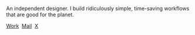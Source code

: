 An independent designer. I build ridiculously simple, time-saving workflows that are good for the planet.

[Work](https://read.cv/calebjolliffe)&nbsp;
[Mail](mailto:calebjolliffe@proton.me)&nbsp;
[X](https://twitter.com/calebjolliffe)
